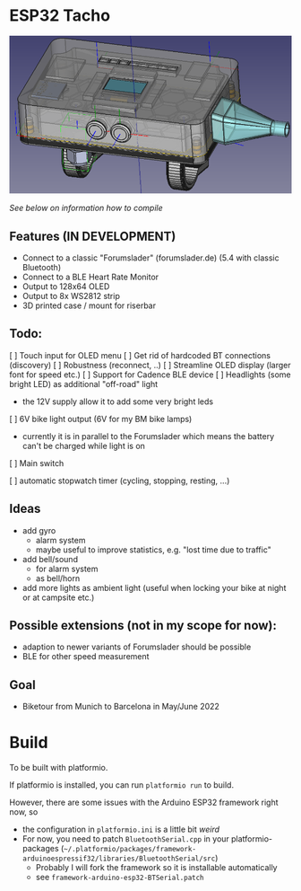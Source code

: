 # ESP32 Tacho

![Screenshot from FreeCAD](https://github.com/euphi/ESP32_BTTacho/blob/main/Mechanics/Screenshot-FreeCAD-BTTacho2.png)

_See below on information how to compile_

## Features (IN DEVELOPMENT)

* Connect to a classic "Forumslader" (forumslader.de) (5.4 with classic Bluetooth)
* Connect to a BLE Heart Rate Monitor
* Output to 128x64 OLED
* Output to 8x WS2812 strip
* 3D printed case / mount for riserbar

## Todo:

[ ] Touch input for OLED menu
[ ] Get rid of hardcoded BT connections (discovery)
[ ] Robustness (reconnect, ..)
[ ] Streamline OLED display (larger font for speed etc.)
[ ] Support for  Cadence BLE device
[ ] Headlights (some bright LED) as additional "off-road" light

* the 12V supply allow it to add some very bright leds

[ ] 6V bike light output (6V for my BM bike lamps)

* currently it is in parallel to the Forumslader which means the battery can't be charged while light is on

[ ] Main switch

[ ] automatic stopwatch timer (cycling, stopping, resting, ...)


## Ideas

* add gyro
    * alarm system
    * maybe useful to improve statistics, e.g. "lost time due to traffic"
* add bell/sound
    * for alarm system
    * as bell/horn
* add more lights as ambient light (useful when locking your bike at night or at campsite etc.)

## Possible extensions (not in my scope for now):

* adaption to newer variants of Forumslader should be possible
* BLE for other speed measurement

## Goal

* Biketour from Munich to Barcelona in May/June 2022


# Build

To be built with platformio.

If platformio is installed, you can run `platformio run` to build.

However, there are some issues with the Arduino ESP32 framework right now, so

* the configuration in `platformio.ini` is a little bit _weird_
* For now, you need to patch `BluetoothSerial.cpp` in your platformio-packages (`~/.platformio/packages/framework-arduinoespressif32/libraries/BluetoothSerial/src`)
    * Probably I will fork the framework so it is installable automatically
    * see `framework-arduino-esp32-BTSerial.patch`
